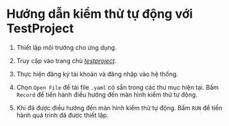 # Hướng dẫn kiểm thử tự động với TestProject

1.  Thiết lập môi trường cho ứng dụng.

2. Truy cập vào trang chủ [*testproject*][web].

3. Thực hiện đăng ký tài khoản và đăng nhập vào hệ thống.

4. Chọn ``Open File`` để tải file ``.yaml`` có sẵn trong các thư mục hiện tại. Bấm ``Record`` để tiến hành điều hướng đến màn hình kiểm thử tự động.

5. Khi đã được điều hướng đến màn hình kiểm thử tự động. Bấm ``RUN`` để tiến hành quá trình đã được thiết lập.

[web]: https://app.testproject.io/